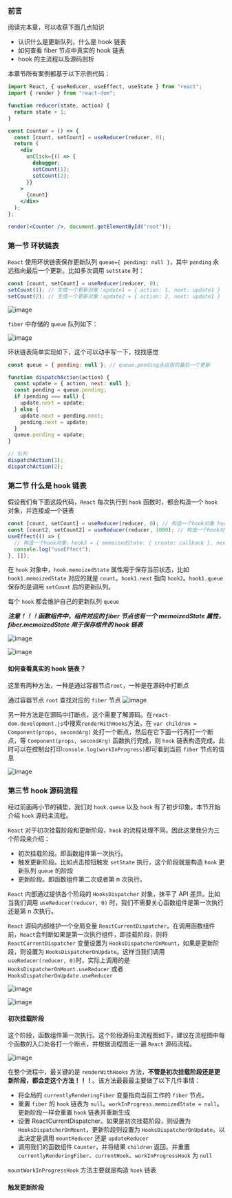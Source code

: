 ### 前言

阅读完本章，可以收获下面几点知识

- 认识什么是更新队列，什么是 hook 链表
- 如何查看 fiber 节点中真实的 hook 链表
- hook 的主流程以及源码剖析

本章节所有案例都基于以下示例代码：

```jsx
import React, { useReducer, useEffect, useState } from "react";
import { render } from "react-dom";

function reducer(state, action) {
  return state + 1;
}

const Counter = () => {
  const [count, setCount] = useReducer(reducer, 0);
  return (
    <div
      onClick={() => {
        debugger;
        setCount(1);
        setCount(2);
      }}
    >
      {count}
    </div>
  );
};

render(<Counter />, document.getElementById("root"));
```

### 第一节 环状链表

`React` 使用环状链表保存更新队列 `queue={ pending: null }`，其中 `pending` 永远指向最后一个更新。比如多次调用 `setState` 时：

```js
const [count, setCount] = useReducer(reducer, 0);
setCount(1); // 生成一个更新对象：update1 = { action: 1, next: update1 }
setCount(2); // 生成一个更新对象：update2 = { action: 2, next: update1 }
```

![image](https://github.com/lizuncong/mini-react/blob/master/imgs/queue-01.jpg)

`fiber` 中存储的 `queue` 队列如下：

![image](https://github.com/lizuncong/mini-react/blob/master/imgs/queue-02.jpg)

环状链表简单实现如下，这个可以动手写一下，找找感觉

```js
const queue = { pending: null }; // queue.pending永远指向最后一个更新

function dispatchAction(action) {
  const update = { action, next: null };
  const pending = queue.pending;
  if (pending === null) {
    update.next = update;
  } else {
    update.next = pending.next;
    pending.next = update;
  }
  queue.pending = update;
}

// 队列
dispatchAction(1);
dispatchAction(2);
```

### 第二节 什么是 hook 链表

假设我们有下面这段代码，`React` 每次执行到 `hook` 函数时，都会构造一个 `hook` 对象，并连接成一个链表

```js
const [count, setCount] = useReducer(reducer, 0); // 构造一个hook对象 hook1 = { memoizedState: 0, queue: { pending: null }, next: hook2 }
const [count2, setCount2] = useReducer(reducer, 1000); // 构造一个hook对象 hook2 = { memoizedState: 1000, queue: { pending: null }, next: hook3 }
useEffect(() => {
  // 构造一个hook对象，hook3 = { memoizedState: { create: callback }, next: null}
  console.log("useEffect");
}, []);
```

在 `hook` 对象中，`hook.memoizedState` 属性用于保存当前状态，比如 `hook1.memoizedState` 对应的就是 `count`。`hook1.next` 指向 `hook2`。`hook1.queue`保存的是调用 `setCount` 后的更新队列。

每个 `hook` 都会维护自己的更新队列 `queue`

**_注意！！！函数组件中，组件对应的 fiber 节点也有一个 memoizedState 属性，fiber.memoizedState 用于保存组件的 hook 链表_**

![image](https://github.com/lizuncong/mini-react/blob/master/imgs/hook-02.jpg)

![image](https://github.com/lizuncong/mini-react/blob/master/imgs/hook-01.jpg)

#### 如何查看真实的 hook 链表？

这里有两种方法，一种是通过容器节点`root`，一种是在源码中打断点

通过容器节点 `root` 查找对应的 `fiber` 节点
![image](https://github.com/lizuncong/mini-react/blob/master/imgs/hook-03.jpg)

另一种方法是在源码中打断点，这个需要了解源码。在`react-dom.development.js`中搜索`renderWithHooks`方法，在 `var children = Component(props, secondArg)` 处打一个断点，然后在它下面一行再打一个断点，等 `Component(props, secondArg)` 函数执行完成，则 `hook` 链表构造完成，此时可以在控制台打印`console.log(workInProgress)`即可看到当前 `fiber` 节点的信息

![image](https://github.com/lizuncong/mini-react/blob/master/imgs/hook-04.jpg)

### 第三节 hook 源码流程

经过前面两小节的铺垫，我们对 `hook.queue` 以及 `hook` 有了初步印象。本节开始介绍 `hook` 源码主流程。

`React` 对于初次挂载阶段和更新阶段，`hook` 的流程处理不同。因此这里我分为三个阶段来介绍：

- 初次挂载阶段。即函数组件第一次执行。
- 触发更新阶段。比如点击按钮触发 `setState` 执行，这个阶段就是构造 `hook` 更新队列 `queue` 的阶段
- 更新阶段。即函数组件第二次或者第 n 次执行。

`React` 内部通过提供各个阶段的 `HooksDispatcher` 对象，抹平了 API 差异。比如 当我们调用 `useReducer(reducer, 0)` 时，我们不需要关心函数组件是第一次执行还是第 n 次执行。

`React` 源码内部维护一个全局变量 `ReactCurrentDispatcher`。在调用函数组件前，`React`会判断如果是第一次执行组件，即挂载阶段，则将
`ReactCurrentDispatcher` 变量设置为 `HooksDispatcherOnMount`，如果是更新阶段，则设置为 `HooksDispatcherOnUpdate`。这样当我们调用 `useReducer(reducer, 0)`时，实际上调用的是 `HooksDispatcherOnMount.useReducer` 或者 `HooksDispatcherOnUpdate.useReducer`

![image](https://github.com/lizuncong/mini-react/blob/master/imgs/hook-05.jpg)

![image](https://github.com/lizuncong/mini-react/blob/master/imgs/hook-06.jpg)

#### 初次挂载阶段

这个阶段，函数组件第一次执行。这个阶段源码主流程图如下，建议在流程图中每个函数的入口处各打一个断点，并根据流程图走一遍 `React` 源码流程。

![image](https://github.com/lizuncong/mini-react/blob/master/imgs/hook-07.jpg)

在整个流程中，最关键的是 `renderWithHooks` 方法，**不管是初次挂载阶段还是更新阶段，都会走这个方法！！！**。该方法最最最主要做了以下几件事情：

- 将全局的 `currentlyRenderingFiber` 变量指向当前工作的 `fiber` 节点。
- 重置 `fiber` 的 `hook` 链表为 `null`。`workInProgress.memoizedState = null`。更新阶段一样会重置 `hook` 链表并重新生成
- 设置 ReactCurrentDispatcher。如果是初次挂载阶段，则设置为 `HooksDispatcherOnMount`，更新阶段则设置为 `HooksDispatcherOnUpdate`。以此决定是调用 `mountReducer` 还是 `updateReducer`
- 调用我们的函数组件 `Counter`，并将结果 `children` 返回。并重置 `currentlyRenderingFiber`、`currentHook`、`workInProgressHook` 为 `null`

`mountWorkInProgressHook` 方法主要就是构造 `hook` 链表

#### 触发更新阶段
